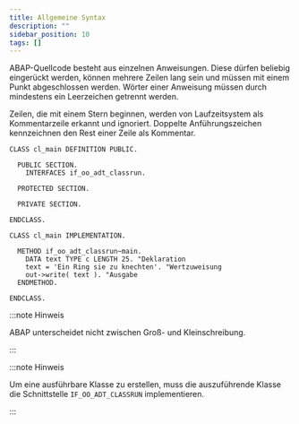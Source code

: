 ```yaml
---
title: Allgemeine Syntax
description: ""
sidebar_position: 10
tags: []
---
```


ABAP-Quellcode besteht aus einzelnen Anweisungen. Diese dürfen beliebig eingerückt werden, können mehrere Zeilen lang sein und müssen mit einem Punkt abgeschlossen werden. Wörter einer Anweisung müssen durch mindestens ein Leerzeichen getrennt werden.

Zeilen, die mit einem Stern beginnen, werden von Laufzeitsystem als Kommentarzeile erkannt und ignoriert. Doppelte Anführungszeichen kennzeichnen den Rest einer Zeile als Kommentar.

```abap showLineNumbers
CLASS cl_main DEFINITION PUBLIC.

  PUBLIC SECTION.
    INTERFACES if_oo_adt_classrun.

  PROTECTED SECTION.

  PRIVATE SECTION.

ENDCLASS.

CLASS cl_main IMPLEMENTATION.

  METHOD if_oo_adt_classrun~main.
    DATA text TYPE c LENGTH 25. "Deklaration
    text = 'Ein Ring sie zu knechten'. "Wertzuweisung
    out->write( text ). "Ausgabe
  ENDMETHOD.

ENDCLASS.
```

:::note Hinweis

ABAP unterscheidet nicht zwischen Groß- und Kleinschreibung.

:::

:::note Hinweis

Um eine ausführbare Klasse zu erstellen, muss die auszuführende Klasse die Schnittstelle `IF_OO_ADT_CLASSRUN` implementieren.

:::
